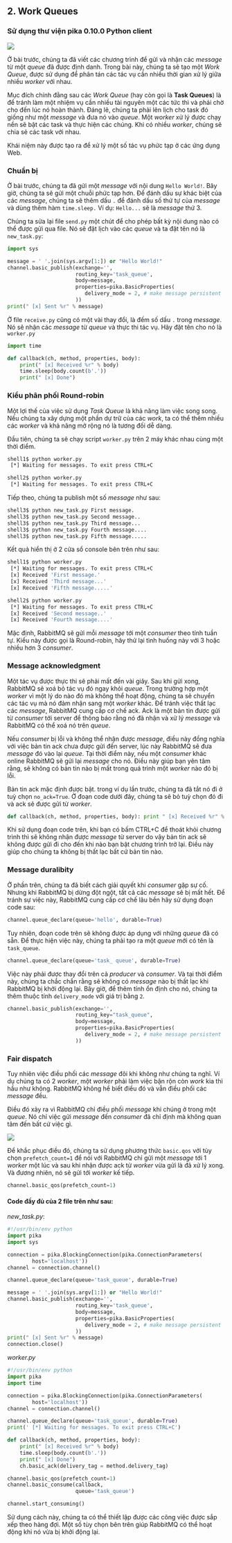## 2. Work Queues

### Sử dụng thư viện pika 0.10.0 Python client

<img src="https://github.com/hoangdh/meditech-ghichep-rabbitmq/blob/master/images/2-python-two.png?raw=true" />

Ở bài trước, chúng ta đã viết các chương trình để gửi và nhận các *message* từ một *queue* đã được định danh. Trong bài này, chúng ta sẽ tạo một *Work Queue*, được sử dụng để phân tán các tác vụ cần nhiều thời gian xử lý giữa nhiều *worker* với nhau.

Mục đích chính đằng sau các *Work Queue* (hay còn gọi là **Task Queues**) là để tránh làm một nhiệm vụ cần nhiều tài nguyên một các tức thì và phải chờ cho đến lúc nó hoàn thành. Đáng lẽ, chúng ta phải lên lịch cho task đó giống như một *message* và đưa nó vào *queue*. Một *worker* xử lý được chạy nền sẽ bật các task và thực hiện các chúng. Khi có nhiều *worker*, chúng sẽ chia sẻ các task với nhau.

Khái niệm này được tạo ra để xử lý một số tác vụ phức tạp ở các ứng dụng Web.

### Chuẩn bị

Ở bài trước, chúng ta đã gửi một *message* với nội dung `Hello World!`. Bây giờ, chúng ta sẽ gửi một chuỗi phức tạp hơn. Để đánh dấu sự khác biệt của các *message*, chúng ta sẽ thêm dấu `.` để đánh dấu số thứ tự của *message* và dùng thêm hàm `time.sleep.` Ví dụ: `Hello...` sẽ là *message* thứ 3.

Chúng ta sửa lại file `send.py` một chút để cho phép bất kỳ nội dung nào có thể được gửi qua file. Nó sẽ đặt lịch vào các *queue* và ta đặt tên nó là `new_task.py`:

```python
import sys

message = ' '.join(sys.argv[1:]) or "Hello World!"
channel.basic_publish(exchange='',
                      routing_key='task_queue',
                      body=message,
                      properties=pika.BasicProperties(
                         delivery_mode = 2, # make message persistent
                      ))
print(" [x] Sent %r" % message)
```

Ở file `receive.py` cũng có một vài thay đổi, là đếm số dấu `.` trong *message*. Nó sẽ nhận các *message* từ *queue* và thực thi tác vụ. Hãy đặt tên cho nó là `worker.py`

```python
import time

def callback(ch, method, properties, body):
    print(" [x] Received %r" % body)
    time.sleep(body.count(b'.'))
    print(" [x] Done")
```

### Kiểu phân phối Round-robin

Một lợi thế của việc sử dụng *Task Queue* là khả năng làm việc song song. Nếu chúng ta xây dựng một phần dự trữ của các *work*, ta có thể thêm nhiều các *worker* và khả năng mở rộng nó là tương đối dễ dàng.

Đầu tiên, chúng ta sẽ chạy script `worker.py` trên 2 máy khác nhau cùng một thời điểm.

```bash
shell1$ python worker.py
 [*] Waiting for messages. To exit press CTRL+C
```

```bash
shell2$ python worker.py
 [*] Waiting for messages. To exit press CTRL+C
```

Tiếp theo, chúng ta publish một số *message* như sau:

```bash
shell3$ python new_task.py First message.
shell3$ python new_task.py Second message..
shell3$ python new_task.py Third message...
shell3$ python new_task.py Fourth message....
shell3$ python new_task.py Fifth message.....
```

Kết quả hiển thị ở 2 cửa sổ console bên trên như sau:

```bash
shell1$ python worker.py
 [*] Waiting for messages. To exit press CTRL+C
 [x] Received 'First message.'
 [x] Received 'Third message...'
 [x] Received 'Fifth message.....'
```

```bash
shell2$ python worker.py
 [*] Waiting for messages. To exit press CTRL+C
 [x] Received 'Second message..'
 [x] Received 'Fourth message....'
```

Mặc định, RabbitMQ sẽ gửi mỗi *message* tới một *consumer* theo tính tuần tự. Kiểu này được gọi là Round-robin, hãy thử lại tình huống này với 3 hoặc nhiều hơn 3 *consumer*.

### Message acknowledgment

Một tác vụ được thực thi sẽ phải mất đến vài giây. Sau khi gửi xong, RabbitMQ sẽ xoá bỏ tác vụ đó ngay khỏi *queue*. Trong trường hợp một *worker* vì một lý do nào đó mà không thể hoạt động, chúng ta sẽ chuyển các tác vụ mà nó đảm nhận sang một *worker* khác. Để tránh việc thất lạc các *message*, RabbitMQ cung cấp cơ chế ack. Ack là một bản tin được gửi từ *consumer* tới server để thông báo rằng nó đã nhận và xử lý *message* và RabbitMQ có thể xoá nó trên *queue*.

Nếu *consumer* bị lỗi và không thể nhận được *message*, điều này đồng nghĩa với việc bản tin ack chưa được gửi đến server, lúc này RabbitMQ sẽ đưa *message* đó vào lại *queue*. Tại thời điểm này, nếu một *consumer* khác online RabbitMQ sẽ gửi lại *message* cho nó. Điều này giúp bạn yên tâm rằng, sẽ không có bản tin nào bị mất trong quá trình một *worker* nào đó bị lỗi.

Bản tin ack mặc định được bật. trong ví dụ lần trước, chúng ta đã tắt nó đi ở tuỳ chọn `no_ack=True`. Ở đoạn code dưới đây, chúng ta sẽ bỏ tuỳ chọn đó đi và ack sẽ được gửi từ *worker*.

```python
def callback(ch, method, properties, body): print " [x] Received %r" % (body,) time.sleep( body.count('.') ) print " [x] Done" ch.basic_ack(delivery_tag = method.delivery_tag) channel.basic_consume(callback, queue='hello')
```

Khi sử dụng đoạn code trên, khi bạn có bấm CTRL+C để thoát khỏi chương trình thì sẽ không nhận được *message* từ server do vậy bản tin ack sẽ không được gửi đi cho đến khi nào bạn bật chương trình trở lại. Điều này giúp cho chúng ta không bị thất lạc bất cứ bản tin nào.

### Message duralibity

Ở phần trên, chúng ta đã biết cách giải quyết khi *consumer* gặp sự cố. Nhưng khi RabbitMQ bị dừng đột ngột, tất cả các *message* sẽ bị mất hết. Để tránh sự việc này, RabbitMQ cung cấp cơ chế lâu bền hãy sử dụng đoạn code sau:

```python
channel.queue_declare(queue='hello', durable=True)
```

Tuy nhiên, đoạn code trên sẽ không được áp dụng với những *queue* đã có sẵn. Để thực hiện việc này, chúng ta phải tạo ra một *queue* mới có tên là `task_queue`.

```python
channel.queue_declare(queue='task_ queue', durable=True)
```

Việc này phải được thay đổi trên cả *producer* và *consumer*. Và tại thời điểm này, chúng ta chắc chắn rằng sẽ không có *message* nào bị thất lạc khi RabbitMQ bị khởi động lại. Bây giờ, để thêm tính ổn định cho nó, chúng ta thêm thuộc tính `delivery_mode` với giá trị bằng `2`.

```python
channel.basic_publish(exchange='',
                      routing_key="task_queue",
                      body=message,
                      properties=pika.BasicProperties(
                         delivery_mode = 2, # make message persistent
                      ))
```

### Fair dispatch

Tuy nhiên việc điều phối các *message* đôi khi không như chúng ta nghĩ. Ví dụ chúng ta có 2 *worker*, một *worker* phải làm việc bận rộn còn *work* kia thì hầu như không. RabbitMQ không hề biết điều đó và vẫn điều phối các *message* đều.

Điều đó xảy ra vì RabbitMQ chỉ điều phối *message* khi chúng ở trong một *queue*. Nó chỉ việc gửi *message* đến *consumer* đã chỉ định mà không quan tâm đến bất cứ việc gì.

<img src="https://github.com/hoangdh/meditech-ghichep-rabbitmq/blob/master/images/2-prefetch-count.png?raw=true" />

Để khắc phục điều đó, chúng ta sử dụng phương thức `basic.qos` với tùy chọn `prefetch_count=1` để nói với RabbitMQ chỉ gửi một *message* tới 1 *worker* một lúc và sau khi nhận được ack từ *worker* vừa gửi là đã xử lý xong. Và đương nhiên, nó sẽ gửi tới *worker* kế tiếp.

```python
channel.basic_qos(prefetch_count=1)
```


#### Code đầy đủ của 2 file trên như sau:

*new_task.py*:

```python
#!/usr/bin/env python
import pika
import sys

connection = pika.BlockingConnection(pika.ConnectionParameters(
        host='localhost'))
channel = connection.channel()

channel.queue_declare(queue='task_queue', durable=True)

message = ' '.join(sys.argv[1:]) or "Hello World!"
channel.basic_publish(exchange='',
                      routing_key='task_queue',
                      body=message,
                      properties=pika.BasicProperties(
                         delivery_mode = 2, # make message persistent
                      ))
print(" [x] Sent %r" % message)
connection.close()
```

*worker.py*

```python
#!/usr/bin/env python
import pika
import time

connection = pika.BlockingConnection(pika.ConnectionParameters(
        host='localhost'))
channel = connection.channel()

channel.queue_declare(queue='task_queue', durable=True)
print(' [*] Waiting for messages. To exit press CTRL+C')

def callback(ch, method, properties, body):
    print(" [x] Received %r" % body)
    time.sleep(body.count(b'.'))
    print(" [x] Done")
    ch.basic_ack(delivery_tag = method.delivery_tag)

channel.basic_qos(prefetch_count=1)
channel.basic_consume(callback,
                      queue='task_queue')

channel.start_consuming()
```

Sử dụng cách này, chúng ta có thể thiết lập được các công việc được sắp xếp theo hàng đợi. Một số tùy chọn bên trên giúp RabbitMQ có thể hoạt động khi nó vừa bị khởi động lại.